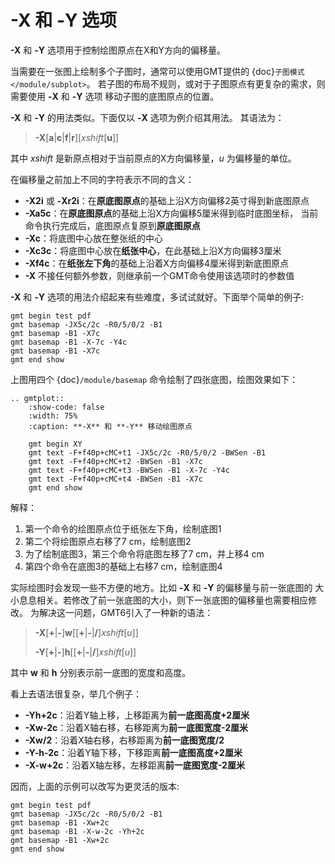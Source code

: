 # -X 和 -Y 选项

**-X** 和 **-Y** 选项用于控制绘图原点在X和Y方向的偏移量。

当需要在一张图上绘制多个子图时，通常可以使用GMT提供的 {doc}`子图模式 </module/subplot>`。
若子图的布局不规则，或对于子图原点有更复杂的需求，则需要使用 **-X** 和 **-Y** 选项
移动子图的底图原点的位置。

**-X** 和 **-Y** 的用法类似。下面仅以 **-X** 选项为例介绍其用法。
其语法为：

> **-X**\[**a**|**c**|**f**|**r**\]\[*xshift*\[**u**\]\]

其中 *xshift* 是新原点相对于当前原点的X方向偏移量，*u* 为偏移量的单位。

在偏移量之前加上不同的字符表示不同的含义：

- **-X2i** 或 **-Xr2i**：在**原底图原点**的基础上沿X方向偏移2英寸得到新底图原点
- **-Xa5c**：在**原底图原点**的基础上沿X方向偏移5厘米得到临时底图坐标，
  当前命令执行完成后，底图原点复原到**原底图原点**
- **-Xc**：将底图中心放在整张纸的中心
- **-Xc3c**：将底图中心放在**纸张中心**，在此基础上沿X方向偏移3厘米
- **-Xf4c**：在**纸张左下角**的基础上沿着X方向偏移4厘米得到新底图原点
- **-X** 不接任何额外参数，则继承前一个GMT命令使用该选项时的参数值

**-X** 和 **-Y** 选项的用法介绍起来有些难度，多试试就好。下面举个简单的例子:

```
gmt begin test pdf
gmt basemap -JX5c/2c -R0/5/0/2 -B1
gmt basemap -B1 -X7c
gmt basemap -B1 -X-7c -Y4c
gmt basemap -B1 -X7c
gmt end show
```

上图用四个 {doc}`/module/basemap` 命令绘制了四张底图，绘图效果如下：

```{eval-rst}
.. gmtplot::
    :show-code: false
    :width: 75%
    :caption: **-X** 和 **-Y** 移动绘图原点

    gmt begin XY
    gmt text -F+f40p+cMC+t1 -JX5c/2c -R0/5/0/2 -BWSen -B1
    gmt text -F+f40p+cMC+t2 -BWSen -B1 -X7c
    gmt text -F+f40p+cMC+t3 -BWSen -B1 -X-7c -Y4c
    gmt text -F+f40p+cMC+t4 -BWSen -B1 -X7c
    gmt end show
```

解释：

1. 第一个命令的绘图原点位于纸张左下角，绘制底图1
2. 第二个将绘图原点右移了7 cm，绘制底图2
3. 为了绘制底图3，第三个命令将底图左移了7 cm，并上移4 cm
4. 第四个命令在底图3的基础上右移7 cm，绘制底图4

实际绘图时会发现一些不方便的地方。比如 **-X** 和 **-Y** 的偏移量与前一张底图的
大小息息相关。若修改了前一张底图的大小，则下一张底图的偏移量也需要相应修改。
为解决这一问题，GMT6引入了一种新的语法：

> **-X**\[**+**|**-**\]**w**\[\[**+**|**-**|**/**\]*xshift*\[*u*\]\]
>
> **-Y**\[**+**|**-**\]**h**\[\[**+**|**-**|**/**\]*xshift*\[*u*\]\]

其中 **w** 和 **h** 分别表示前一底图的宽度和高度。

看上去语法很复杂，举几个例子：

- **-Yh+2c**：沿着Y轴上移，上移距离为**前一底图高度+2厘米**
- **-Xw-2c**：沿着X轴右移，右移距离为**前一底图宽度-2厘米**
- **-Xw/2**：沿着X轴右移，右移距离为**前一底图宽度/2**
- **-Y-h-2c**：沿着Y轴下移，下移距离**前一底图高度+2厘米**
- **-X-w+2c**：沿着X轴左移，左移距离**前一底图宽度-2厘米**

因而，上面的示例可以改写为更灵活的版本:

```
gmt begin test pdf
gmt basemap -JX5c/2c -R0/5/0/2 -B1
gmt basemap -B1 -Xw+2c
gmt basemap -B1 -X-w-2c -Yh+2c
gmt basemap -B1 -Xw+2c
gmt end show
```
